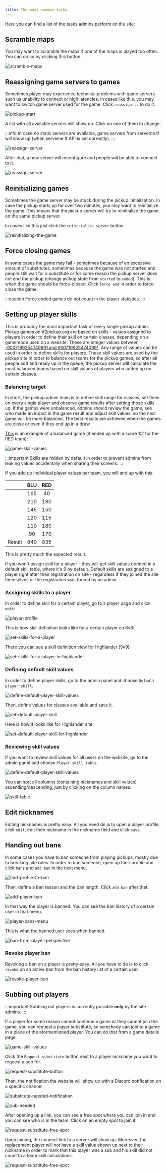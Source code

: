 ```yaml
---
title: The most common tasks
---
```


Here you can find a list of the tasks admins perform on the site:

## Scramble maps

You may want to scramble the maps if one of the maps is played too often. You can do so by clicking this button:

![scramble-maps](/img/content/scramble-maps.png)

## Reassigning game servers to games

Sometimes player may experience technical problems with game servers such us unability to connect or high latencies. In cases like this, you may want to switch game server used for the game. Click `reassign...` to do it.

![pickup-start](/img/content/pickup-start.png)

A list with all available servers will show up. Click on one of them to change.

:::info
In case no static servers are available, game servers from serveme.tf will show up (when serveme.tf API is set correctly).
:::

![reassign-server](/img/content/reassign-server.png)

After that, a new server will reconfigure and people will be able to connect to it.

![reassign-server](/img/content/after-server-reassignment.png)

## Reinitializing games

Sometimes the game server may be stuck during the pickup initialization. In case the pickup starts up for over two minutes, you may want to reinitialize the game. This means that the pickup server will try to reinitialize the game on the same pickup server.

In cases like this just click the `reinitialize server` button.

![reinitializing-the-game](/img/content/reinitializing-the-game.png)

## Force closing games

In some cases the game may fail - sometimes because of an excessive amount of substitutes, sometimes because the game was not started and people still wait for a substitute or for some reason the pickup server does not end the pickup (change pickup state from `started` to `ended`). This is when the game should be force-closed. Click `force end` in order to force-close the game.

:::caution
Force ended games do not count in the player statistics.
:::

## Setting up player skills

This is probably the most important task of every single pickup admin. Pickup games on tf2pickup.org are based on skills - values assigned to players in order to define their skill on certain classes, depending on a gamemode used on a website. These are integer values between [-9007199254740991 and 9007199254740991](https://www.tektutorialshub.com/typescript/typescript-number-min-max-safe-values/). Any range of values can be used in order to define skills for players. These skill values are used by the pickup site in order to balance out teams for the pickup games, so after all people add and ready up in the queue, the pickup server will calculate the most balanced teams based on skill values of players who added up on certain classes.

### Balancing target

In short, the pickup admin team is to define skill range for classes, set them on every single player and observe game results after setting those skills up. If the games were unbalanced, admins should review the game, see who made an inpact in the game result and adjust skill values, so the next game will be more balanced. The best results are achieved when the games are close or even if they end up in a draw.

[This](https://tf2pickup.fi/game/60cf5a2b6d2b980013b258e0) is an example of a balanced game (it ended up with a score 1:2 for the RED team):

![game-skill-values](/img/content/game-skill-values.gif)

:::important
Skills are hidden by default in order to prevent admins from leaking values accidentally when sharing their screens.
:::

If you add up individual player values per team, you will end up with this:

|  | BLU | RED |
|:-:|:-:|:-:|
|  | 165 | 40 |
|  | 210 | 180 |
|  | 145 | 150 |
|  | 120 | 115 |
|  | 110 | 180 |
|  | 90 | 170 |
| Result | 840 | 835 |

This is pretty much the expected result.

If you won't assign skill for a player - they will get skill values defined in a default skill table, where it's 0 by default. Default skills are assigned to a player right after their registration on site - regardless if they joined the site themselves or the registration was forced by an admin.

### Assigning skills to a player

In order to define skill for a certain player, go to a player page and click `edit`:

![player-profile](/img/content/player-profile.png)

This is how skill definition looks like for a certain player on 6v6:

![set-skills-for-a-player](/img/content/set-skills-for-a-player.png)

There you can see a skill definition view for Highlander (9v9):

![set-skills-for-a-player-in-highlander](/img/content/set-skills-for-a-player-in-highlander.png)

### Defining default skill values

In order to define player skills, go to the admin panel and choose `Default player skill`.

![define-default-player-skill-values](/img/content/define-default-player-skill-values.png)

Then, define values for classes available and save it.

![set-default-player-skill](/img/content/set-default-player-skill.png)

Here is how it looks like for Highlander site:

![set-default-player-skill-for-highlander](/img/content/set-default-player-skill-for-highlander.png)

### Reviewing skill values

If you want to review skill values for all users on the website, go to the admin panel and choose `Player skill table`.

![define-default-player-skill-values](/img/content/define-default-player-skill-values.png)

You can sort all columns (containing nicknames and skill values) ascending/descending, just by clicking on the column names.

![skill-table](/img/content/skill-table.png)

## Edit nicknames

Editing nicknames is pretty easy. All you need do is to open a player profile, click `edit`, edit their nickname in the nickname field and click `save`.

## Handing out bans

In some cases you have to ban someone from playing pickups, mostly due to breaking site rules. In order to ban someone, open up their profile and click `bans` and `add ban` in the next menu.

![find-profile-to-ban](/img/content/find-profile-to-ban.png)

Then, define a ban reason and the ban length. Click `add ban` after that.

![add-player-ban](/img/content/add-player-ban.png)

In that way the player is banned. You can see the ban history of a certain user in that menu.

![player-bans-menu](/img/content/player-bans-menu.png)

This is what the banned user sees when banned:

![ban-from-player-perspective](/img/content/ban-from-player-perspective.png)

### Revoke player ban

Revoking a ban on a player is pretty easy. All you have to do is to click `revoke` on an active ban from the ban history list of a certain user.

![revoke-player-ban](/img/content/revoke-player-ban.png)

## Subbing out players

:::important
Subbing out players is currently possible **only** by the site admins.
:::

If a player for some reason cannot continue a game or they cannot join the game, you can request a player substitute, so somebody can join to a game in a place of the aformentioned player. You can do that from a game details page.

![game-skill-values](/img/content/game-skill-values.gif)

Click the `Request substitute` button next to a player nickname you want to request a sub for.

![request-substitute-button](/img/content/request-substitute-button.png)

Then, the notification the website will show up with a Discord notification on a specific channel.

![substitute-needed-notification](/img/content/substitute-needed-notification.png)

![sub-needed](/img/content/sub-needed.png)

After opening up a link, you can see a free spot where you can join in and you can see who is in the team. Click on an empty spot to join it.

![request-substitute-free-spot](/img/content/request-substitute-free-spot.png)

Upon joining, the connect link to a server will show up. Moreover, the replacement player will not have a skill value shown up next to their nickname in order to mark that this player was a sub and his skill did not count to a team skill calculations.

![request-substitute-free-spot](/img/content/request-substitute-after-joining.png)
